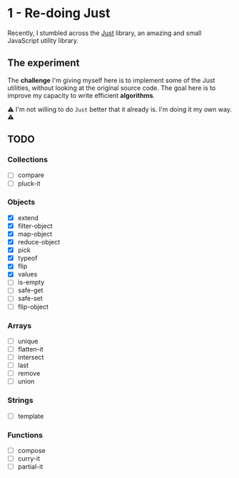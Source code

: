 # 1 - Re-doing Just

Recently, I stumbled across the [Just](https://github.com/angus-c/just) library, an amazing and small JavaScript utility library.

## The experiment

The **challenge** I'm giving myself here is to implement some of the Just utilities, without looking at the original source code. The goal here is to improve my capacity to write efficient **algorithms**.

⚠️ I'm not willing to do `Just` better that it already is. I'm doing it my own way. ⚠️

## TODO

### Collections
- [ ] compare
- [ ] pluck-it

### Objects
- [x] extend
- [x] filter-object
- [x] map-object
- [x] reduce-object
- [x] pick
- [x] typeof
- [x] flip
- [x] values
- [ ] is-empty
- [ ] safe-get
- [ ] safe-set
- [ ] flip-object

### Arrays
- [ ] unique
- [ ] flatten-it
- [ ] intersect
- [ ] last
- [ ] remove
- [ ] union

### Strings
- [ ] template

### Functions
- [ ] compose
- [ ] curry-it
- [ ] partial-it